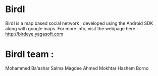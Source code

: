 BirdI
=====

BirdI is a map based social network ; developed using the Android SDK along with google maps.
For more info,  visit the webpage here : http://birdeye.yagasoft.com 

BirdI team : 
==========
Mohammed Ba'ashar
Salma Magdee
Ahmed Mokhtar
Hashem Borno 
